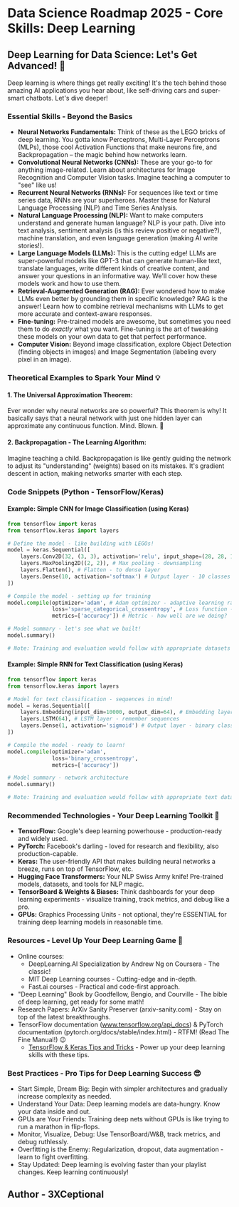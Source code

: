 # Data Science Roadmap 2025 - Core Skills: Deep Learning

## Deep Learning for Data Science: Let's Get Advanced! 🚀

Deep learning is where things get really exciting! It's the tech behind those amazing AI applications you hear about, like self-driving cars and super-smart chatbots. Let's dive deeper!

### Essential Skills - Beyond the Basics

*   **Neural Networks Fundamentals:**  Think of these as the LEGO bricks of deep learning. You gotta know Perceptrons, Multi-Layer Perceptrons (MLPs), those cool Activation Functions that make neurons fire, and Backpropagation – the magic behind how networks learn.
*   **Convolutional Neural Networks (CNNs):**  These are your go-to for anything image-related. Learn about architectures for Image Recognition and Computer Vision tasks. Imagine teaching a computer to "see" like us!
*   **Recurrent Neural Networks (RNNs):**  For sequences like text or time series data, RNNs are your superheroes. Master these for Natural Language Processing (NLP) and Time Series Analysis.
*   **Natural Language Processing (NLP):**  Want to make computers understand and generate human language? NLP is your path. Dive into text analysis, sentiment analysis (is this review positive or negative?), machine translation, and even language generation (making AI write stories!).
*   **Large Language Models (LLMs):** This is the cutting edge! LLMs are super-powerful models like GPT-3 that can generate human-like text, translate languages, write different kinds of creative content, and answer your questions in an informative way. We'll cover how these models work and how to use them.
*   **Retrieval-Augmented Generation (RAG):** Ever wondered how to make LLMs even better by grounding them in specific knowledge? RAG is the answer! Learn how to combine retrieval mechanisms with LLMs to get more accurate and context-aware responses.
*   **Fine-tuning:**  Pre-trained models are awesome, but sometimes you need them to do *exactly* what you want. Fine-tuning is the art of tweaking these models on your own data to get that perfect performance.
*   **Computer Vision:** Beyond image classification, explore Object Detection (finding objects in images) and Image Segmentation (labeling every pixel in an image).

### Theoretical Examples to Spark Your Mind 💡

#### 1. The Universal Approximation Theorem:

Ever wonder why neural networks are so powerful? This theorem is why! It basically says that a neural network with just one hidden layer can approximate any continuous function. Mind. Blown. 🤯

#### 2. Backpropagation - The Learning Algorithm:

Imagine teaching a child. Backpropagation is like gently guiding the network to adjust its "understanding" (weights) based on its mistakes. It's gradient descent in action, making networks smarter with each step.

### Code Snippets (Python - TensorFlow/Keras)

#### Example: Simple CNN for Image Classification (using Keras)

```python
from tensorflow import keras
from tensorflow.keras import layers

# Define the model - like building with LEGOs!
model = keras.Sequential([
    layers.Conv2D(32, (3, 3), activation='relu', input_shape=(28, 28, 1)), # Convolution layer - feature extraction
    layers.MaxPooling2D((2, 2)), # Max pooling - downsampling
    layers.Flatten(), # Flatten - to dense layer
    layers.Dense(10, activation='softmax') # Output layer - 10 classes (digits 0-9)
])

# Compile the model - setting up for training
model.compile(optimizer='adam', # Adam optimizer - adaptive learning rate
              loss='sparse_categorical_crossentropy', # Loss function - how wrong is our model?
              metrics=['accuracy']) # Metric - how well are we doing?

# Model summary - let's see what we built!
model.summary()

# Note: Training and evaluation would follow with appropriate datasets (like MNIST)
```

#### Example: Simple RNN for Text Classification (using Keras)

```python
from tensorflow import keras
from tensorflow.keras import layers

# Model for text classification - sequences in mind!
model = keras.Sequential([
    layers.Embedding(input_dim=10000, output_dim=64), # Embedding layer - word vectors
    layers.LSTM(64), # LSTM layer - remember sequences
    layers.Dense(1, activation='sigmoid') # Output layer - binary classification (e.g., spam/not spam)
])

# Compile the model - ready to learn!
model.compile(optimizer='adam',
              loss='binary_crossentropy',
              metrics=['accuracy'])

# Model summary - network architecture
model.summary()

# Note: Training and evaluation would follow with appropriate text datasets (like IMDB)
```

### Recommended Technologies - Your Deep Learning Toolkit 🧰

*   **TensorFlow:** Google's deep learning powerhouse - production-ready and widely used.
*   **PyTorch:** Facebook's darling - loved for research and flexibility, also production-capable.
*   **Keras:** The user-friendly API that makes building neural networks a breeze, runs on top of TensorFlow, etc.
*   **Hugging Face Transformers:** Your NLP Swiss Army knife! Pre-trained models, datasets, and tools for NLP magic.
*   **TensorBoard & Weights & Biases:**  Think dashboards for your deep learning experiments - visualize training, track metrics, and debug like a pro.
*   **GPUs:**  Graphics Processing Units - not optional, they're ESSENTIAL for training deep learning models in reasonable time.

### Resources - Level Up Your Deep Learning Game 🚀

*   Online courses:
    *   DeepLearning.AI Specialization by Andrew Ng on Coursera - The classic!
    *   MIT Deep Learning courses - Cutting-edge and in-depth.
    *   Fast.ai courses - Practical and code-first approach.
*   "Deep Learning" Book by Goodfellow, Bengio, and Courville - The bible of deep learning, get ready for some math!
*   Research Papers: ArXiv Sanity Preserver (arxiv-sanity.com) - Stay on top of the latest breakthroughs.
*   TensorFlow documentation (www.tensorflow.org/api_docs) & PyTorch documentation (pytorch.org/docs/stable/index.html) - RTFM! (Read The Fine Manual!) 😉
    *   [TensorFlow & Keras Tips and Tricks](tips-and-tricks-tensorflow-keras.md) - Power up your deep learning skills with these tips.

### Best Practices - Pro Tips for Deep Learning Success 😎

*   Start Simple, Dream Big: Begin with simpler architectures and gradually increase complexity as needed.
*   Understand Your Data: Deep learning models are data-hungry. Know your data inside and out.
*   GPUs are Your Friends: Training deep nets without GPUs is like trying to run a marathon in flip-flops.
*   Monitor, Visualize, Debug: Use TensorBoard/W&B, track metrics, and debug ruthlessly.
*   Overfitting is the Enemy: Regularization, dropout, data augmentation - learn to fight overfitting.
*   Stay Updated: Deep learning is evolving faster than your playlist changes. Keep learning continuously!

## Author - 3XCeptional